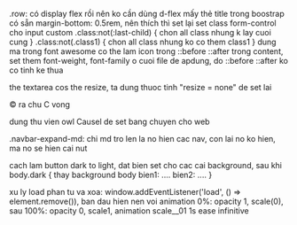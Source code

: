 .row: có display flex rồi nên ko cần dùng d-flex
mấy thẻ title trong boostrap có sẵn margin-bottom: 0.5rem, nên thích thì set lại
set class form-control cho input custom
.class:not(:last-child) {
    <!-- ...  -->
    chon all class nhung k lay cuoi cung
}
.class:not(.class1) {
    chon all class nhung ko co them class1
}
dung ma trong font awesome co the lam icon trong ::before ::after
trong content, set them font-weight, font-family o cuoi file de apdung, do ::before ::after ko co tinh ke thua

the textarea cos the resize, ta dung thuoc tinh "resize = none" de set lai

&copy; ra chu C vong

dung thu vien owl Causel de set bang chuyen cho web

.navbar-expand-md: chi md tro len la no hien cac nav, con lai no ko hien, ma no se hien cai nut

cach lam button dark to light, dat bien set cho cac cai background, sau khi 
body.dark {
    thay background body
    bien1: ....
    bien2: ....
}

xu ly load phan tu va xoa: window.addEventListener('load', () => element.remove()), ban dau hien nen voi animation 0%: opacity 1, scale(0), sau 100%: opacity 0, scale1, animation scale__01 1s ease infinitive


